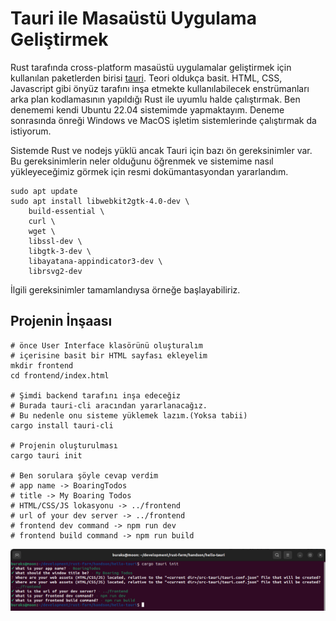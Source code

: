 # Tauri ile Masaüstü Uygulama Geliştirmek

Rust tarafında cross-platform masaüstü uygulamalar geliştirmek için kullanılan paketlerden birisi [tauri](https://tauri.app/). Teori oldukça basit. HTML, CSS, Javascript gibi önyüz tarafını inşa etmekte kullanılabilecek enstrümanları arka plan kodlamasının yapıldığı Rust ile uyumlu halde çalıştırmak. Ben denememi kendi Ubuntu 22.04 sistemimde yapmaktayım. Deneme sonrasında önreği Windows ve MacOS işletim sistemlerinde çalıştırmak da istiyorum.

Sistemde Rust ve nodejs yüklü ancak Tauri için bazı ön gereksinimler var. Bu gereksinimlerin neler olduğunu öğrenmek ve sistemime nasıl yükleyeceğimiz görmek için resmi dokümantasyondan yararlandım.

```shell
sudo apt update
sudo apt install libwebkit2gtk-4.0-dev \
    build-essential \
    curl \
    wget \
    libssl-dev \
    libgtk-3-dev \
    libayatana-appindicator3-dev \
    librsvg2-dev
```

İlgili gereksinimler tamamlandıysa örneğe başlayabiliriz.

## Projenin İnşaası

```shell
# önce User Interface klasörünü oluşturalım
# içerisine basit bir HTML sayfası ekleyelim
mkdir frontend
cd frontend/index.html

# Şimdi backend tarafını inşa edeceğiz
# Burada tauri-cli aracından yararlanacağız.
# Bu nedenle onu sisteme yüklemek lazım.(Yoksa tabii) 
cargo install tauri-cli

# Projenin oluşturulması
cargo tauri init

# Ben sorulara şöyle cevap verdim
# app name -> BoaringTodos
# title -> My Boaring Todos
# HTML/CSS/JS lokasyonu -> ../frontend
# url of your dev server -> ../frontend
# frontend dev command -> npm run dev
# frontend build command -> npm run build
```

![../images/hello_tauri_01.png](../images/hello_tauri_01.png)